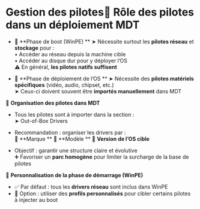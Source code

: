 # Gestion des pilotes🚀 **Rôle des pilotes dans un déploiement MDT**

- 📡 **Phase de boot (WinPE)  **
  ➤ Nécessite surtout les **pilotes réseau** et **stockage** pour :  
  • Accéder au réseau depuis la machine cible  
  • Accéder au disque dur pour y déployer l’OS  
  ⚠️ En général, **les pilotes natifs suffisent**

- 💽 **Phase de déploiement de l’OS  **
  ➤ Nécessite des **pilotes matériels spécifiques** (vidéo, audio, chipset, etc.)  
  ➤ Ceux-ci doivent souvent être **importés manuellement** dans MDT



📁 **Organisation des pilotes dans MDT**

- Tous les pilotes sont à importer dans la section :  
  ➤ Out-of-Box Drivers

- Recommandation : organiser les drivers par :  
  🔹 **Marque  **
  🔹 **Modèle  **
  🔹 **Version de l’OS cible**

- Objectif : garantir une structure claire et évolutive  
  ➕ Favoriser un **parc homogène** pour limiter la surcharge de la base de pilotes



🧪 **Personnalisation de la phase de démarrage (WinPE)**

- ✅ Par défaut : tous les **drivers réseau** sont inclus dans WinPE
- 🔄 Option : utiliser des **profils personnalisés** pour cibler certains pilotes à injecter au boot
